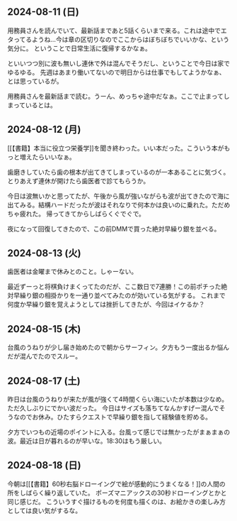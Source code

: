 ## 2024-08-11 (日)

用務員さんを読んでいて、最新話まであと5話くらいまで来る。これは途中でエタってるようね…今は章の区切りなのでここからはぼちぼちでいいかな、という気分に。
ということで日常生活に復帰するかなぁ。

といいつつ別に波も無いし連休で外は混んでそうだし、ということで今日は家でゆるゆる。
先週はあまり働いてないので明日からは仕事でもしてようかなぁ、とは思っているが。

用務員さんを最新話まで読む。うーん、めっちゃ途中だなぁ。ここで止まってしまっているとは。

## 2024-08-12 (月)

[[【書籍】本当に役立つ栄養学]]を聞き終わった。いい本だった。こういう本がもっと増えたらいいなぁ。

歯磨きしていたら歯の根本が出てきてしまっているのが一本あることに気づく。とりあえず連休が開けたら歯医者で診てもらうか。

今日は波無いかと思ってたが、午後から風が強いながらも波が出てきたので海に出てみる。結構ハードだったが波はそれなりで何本かは良いのに乗れた。ただめちゃ疲れた。
帰ってきてからしばらくぐでぐで。

夜になって回復してきたので、この前DMMで買った絶対早繰り銀を並べる。

## 2024-08-13 (火)

歯医者は金曜まで休みとのこと。しゃーない。

最近ずーっと将棋負けまくってたのだが、ここ数日で7連勝！この前ポチった絶対早繰り銀の相掛かりを一通り並べてみたのが効いている気がする。
これまで何度か早繰り銀を覚えようとしては挫折してきたが、今回はイケるか？

## 2024-08-15 (木)

台風のうねりが少し届き始めたので朝からサーフィン。夕方もう一度出るか悩んだが混んでたのでスルー。

## 2024-08-17 (土)

昨日は台風のうねりが来たが風が強くて4時間くらい海にいたが本数は少なめ。ただ久しぶりにでかい波だった。
今日はサイズも落ちてなんかすげー混んでそうなのでお休み。ひたすらクエストで早繰り銀を指して経験値を貯める。

夕方でいつもの近場のポイントに入る。台風って感じでは無かったがまぁまぁの波。最近は日が暮れるのが早いな。18:30はもう厳しい。

## 2024-08-18 (日)

今朝は[[【書籍】60秒右脳ドローイングで絵が感動的にうまくなる！]]の人間の所をしばらく繰り返していた。
ポーズマニアックスの30秒ドローイングとかと同じ感じだ。
こういうすぐ描けるものを何度も描くのは、お絵かきの楽しみ方としては良い気がするな。
